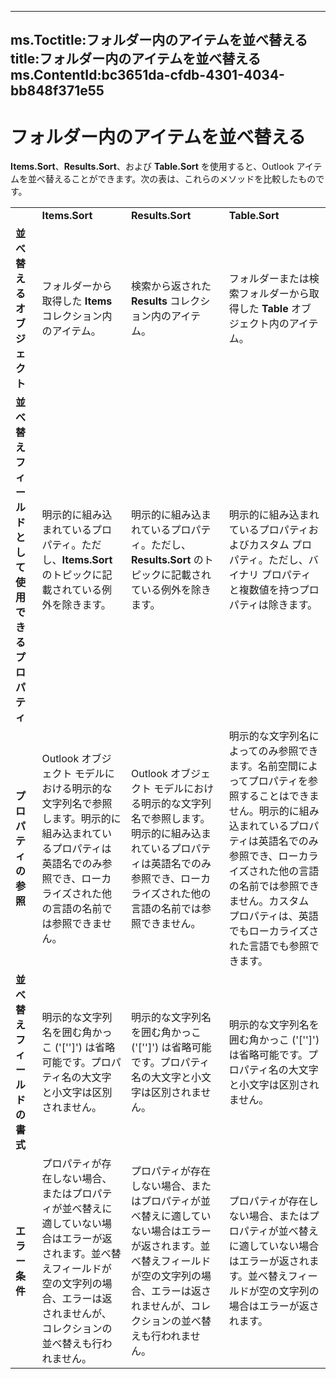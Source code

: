 

---
ms.Toctitle:フォルダー内のアイテムを並べ替える
title:フォルダー内のアイテムを並べ替える
ms.ContentId:bc3651da-cfdb-4301-4034-bb848f371e55
---
# フォルダー内のアイテムを並べ替える




**Items.Sort**、**Results.Sort**、および **Table.Sort** を使用すると、Outlook アイテムを並べ替えることができます。次の表は、これらのメソッドを比較したものです。





|||||
|---|---|---|---|
||**Items.Sort**|**Results.Sort**|**Table.Sort**|
|**並べ替えるオブジェクト**|フォルダーから取得した **Items** コレクション内のアイテム。|検索から返された **Results** コレクション内のアイテム。|フォルダーまたは検索フォルダーから取得した **Table** オブジェクト内のアイテム。|
|**並べ替えフィールドとして使用できるプロパティ**|明示的に組み込まれているプロパティ。ただし、**Items.Sort** のトピックに記載されている例外を除きます。|明示的に組み込まれているプロパティ。ただし、**Results.Sort** のトピックに記載されている例外を除きます。|明示的に組み込まれているプロパティおよびカスタム プロパティ。ただし、バイナリ プロパティと複数値を持つプロパティは除きます。|
|**プロパティの参照**|Outlook オブジェクト モデルにおける明示的な文字列名で参照します。明示的に組み込まれているプロパティは英語名でのみ参照でき、ローカライズされた他の言語の名前では参照できません。|Outlook オブジェクト モデルにおける明示的な文字列名で参照します。明示的に組み込まれているプロパティは英語名でのみ参照でき、ローカライズされた他の言語の名前では参照できません。|明示的な文字列名によってのみ参照できます。名前空間によってプロパティを参照することはできません。明示的に組み込まれているプロパティは英語名でのみ参照でき、ローカライズされた他の言語の名前では参照できません。カスタム プロパティは、英語でもローカライズされた言語でも参照できます。|
|**並べ替えフィールドの書式**|明示的な文字列名を囲む角かっこ ('['']') は省略可能です。プロパティ名の大文字と小文字は区別されません。|明示的な文字列名を囲む角かっこ ('['']') は省略可能です。プロパティ名の大文字と小文字は区別されません。|明示的な文字列名を囲む角かっこ ('['']') は省略可能です。プロパティ名の大文字と小文字は区別されません。|
|**エラー条件**|プロパティが存在しない場合、またはプロパティが並べ替えに適していない場合はエラーが返されます。並べ替えフィールドが空の文字列の場合、エラーは返されませんが、コレクションの並べ替えも行われません。|プロパティが存在しない場合、またはプロパティが並べ替えに適していない場合はエラーが返されます。並べ替えフィールドが空の文字列の場合、エラーは返されませんが、コレクションの並べ替えも行われません。|プロパティが存在しない場合、またはプロパティが並べ替えに適していない場合はエラーが返されます。並べ替えフィールドが空の文字列の場合はエラーが返されます。|






